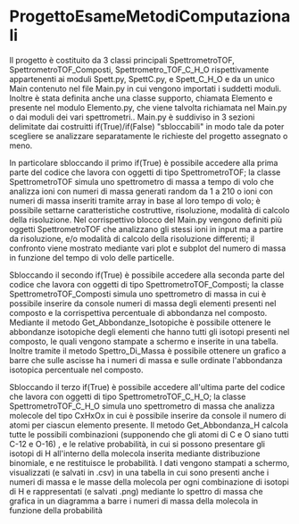 # ProgettoEsameMetodiComputazionali

Il progetto è costituito da 3 classi principali SpettrometroTOF, SpettrometroTOF_Composti, Spettrometro_TOF_C_H_O rispettivamente appartenenti ai moduli 
Spett.py, SpettC.py, e Spett_C_H_O e da un unico Main contenuto nel file Main.py in cui vengono importati i suddetti moduli. Inoltre è stata definita 
anche una classe supporto, chiamata Elemento e presente nel modulo Elemento.py, che viene talvolta richiamata nel Main.py o dai moduli dei vari spettrometri..
Main.py è suddiviso in 3 sezioni delimitate dai costruitti if(True)/if(False) "sbloccabili" in modo tale da poter scegliere se analizzare separatamente le 
richieste del progetto assegnato o meno.

In particolare sbloccando il primo if(True) è possibile accedere alla prima parte del codice che lavora con oggetti di tipo SpettrometroTOF; la classe
SpettrometroTOF simula uno spettrometro di massa a tempo di volo che analizza ioni con numeri di massa generati random da 1 a 210 o ioni con numeri 
di massa inseriti tramite array in base al loro tempo di volo; è possibile settarne caratteristiche costruttive, risoluzione, modalità di calcolo della risoluzione.
Nel corrispettivo blocco del Main.py vengono definiti più oggetti SpettrometroTOF che analizzano gli stessi ioni in input ma a partire da 
risoluzione, e/o modalità di calcolo della risoluzione differenti; il confronto viene mostrato mediante vari plot e subplot del numero di massa in funzione del
tempo di volo delle particelle.

Sbloccando il secondo if(True) è possibile accedere alla seconda parte del codice che lavora con oggetti di tipo SpettrometroTOF_Composti;  la classe
SpettrometroTOF_Composti simula uno spettrometro di massa in cui è possibile inserire da console numeri di massa degli elementi presenti nel composto e 
la corrispettiva percentuale di abbondanza nel composto. Mediante il metodo Get_Abbondanze_Isotopiche è possibile ottenere le abbondanze isotopiche 
degli elementi che hanno tutti gli isotopi presenti nel composto, le quali vengono stampate a schermo e inserite in una tabella. Inoltre tramite il metodo
Spettro_Di_Massa è possibile ottenere un grafico a barre che sulle ascisse ha i numeri di massa e sulle ordinate l'abbondanza isotopica percentuale nel 
composto.

Sbloccando il terzo if(True) è possibile accedere all'ultima parte del codice che lavora con oggetti di tipo SpettrometroTOF_C_H_O;  la classe
SpettrometroTOF_C_H_O simula uno spettrometro di massa che analizza molecole del tipo CxHxOx in cui è possibile inserire da console il numero di atomi
per ciascun elemento presente. Il metodo Get_Abbondanza_H calcola tutte le possibili combinazioni (supponendo che gli atomi di C e O siano tutti C-12 e O-16)
, e le relative probabilità, in cui si possono presentare gli isotopi di H all'interno della molecola inserita mediante distribuzione binomiale, 
e ne restituisce le probabilità. 
I dati vengono stampati a schermo, visualizzati (e salvati in .csv) in una tabella in cui sono presenti anche i numeri di massa e le masse della molecola 
per ogni combinazione di isotopi di H e rappresentati (e salvati .png) mediante lo spettro di massa che grafica in un diagramma a barre 
i numeri di massa della molecola in funzione della probabilità

